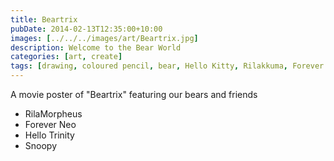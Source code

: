 ```yaml
---
title: Beartrix
pubDate: 2014-02-13T12:35:00+10:00
images: [../../../images/art/Beartrix.jpg]
description: Welcome to the Bear World
categories: [art, create]
tags: [drawing, coloured pencil, bear, Hello Kitty, Rilakkuma, Forever Friends, Snoopy]
---
```


A movie poster of "Beartrix" featuring our bears and friends

- RilaMorpheus
- Forever Neo
- Hello Trinity
- Snoopy
